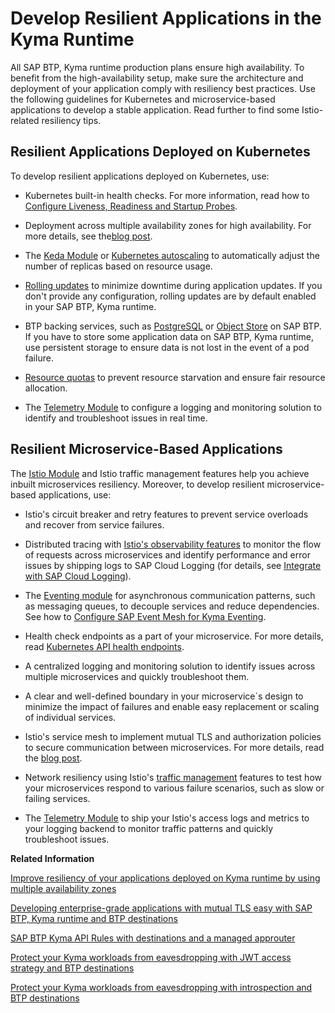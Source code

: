 <!-- loio7c9496c88a294b7f9ccc69a7e0998817 -->

# Develop Resilient Applications in the Kyma Runtime

All SAP BTP, Kyma runtime production plans ensure high availability. To benefit from the high-availability setup, make sure the architecture and deployment of your application comply with resiliency best practices. Use the following guidelines for Kubernetes and microservice-based applications to develop a stable application. Read further to find some Istio-related resiliency tips.



<a name="loio7c9496c88a294b7f9ccc69a7e0998817__section_pl4_x3v_hzb"/>

## Resilient Applications Deployed on Kubernetes

To develop resilient applications deployed on Kubernetes, use:

-   Kubernetes built-in health checks. For more information, read how to [Configure Liveness, Readiness and Startup Probes](https://kubernetes.io/docs/tasks/configure-pod-container/configure-liveness-readiness-startup-probes/).

-   Deployment across multiple availability zones for high availability. For more details, see the[blog post](https://community.sap.com/t5/technology-blogs-by-sap/improve-resiliency-of-your-applications-deployed-on-kyma-runtime-by-using/ba-p/13557649).

-   The [Keda Module](keda-module-2f69be2.md) or [Kubernetes autoscaling](https://kubernetes.io/docs/tasks/run-application/horizontal-pod-autoscale/) to automatically adjust the number of replicas based on resource usage.

-   [Rolling updates](https://kubernetes.io/docs/tutorials/kubernetes-basics/update/update-intro/) to minimize downtime during application updates. If you don't provide any configuration, rolling updates are by default enabled in your SAP BTP, Kyma runtime.

-   BTP backing services, such as [PostgreSQL](https://help.sap.com/docs/postgresql-hyperscaler-option/postgresql-on-sap-btp-hyperscaler-option/what-is-postgresql-hyperscaler-option) or [Object Store](https://help.sap.com/docs/object-store/object-store-service-on-sap-btp/what-is-object-store) on SAP BTP. If you have to store some application data on SAP BTP, Kyma runtime, use persistent storage to ensure data is not lost in the event of a pod failure.

-   [Resource quotas](https://kubernetes.io/docs/concepts/policy/resource-quotas/) to prevent resource starvation and ensure fair resource allocation.

-   The [Telemetry Module](telemetry-module-87ec550.md) to configure a logging and monitoring solution to identify and troubleshoot issues in real time.




<a name="loio7c9496c88a294b7f9ccc69a7e0998817__section_tqz_njv_hzb"/>

## Resilient Microservice-Based Applications

The [Istio Module](istio-module-26ffe00.md) and Istio traffic management features help you achieve inbuilt microservices resiliency. Moreover, to develop resilient microservice-based applications, use:

-   Istio's circuit breaker and retry features to prevent service overloads and recover from service failures.

-   Distributed tracing with [Istio's observability features](https://help.sap.com/docs/BTP/60f1b283f0fd4d0aa7b3f8cea4d73d1d/f98cda5d058e48ff808ade541a64a6ad.html?locale=en-US#subsection_traces_istio) to monitor the flow of requests across microservices and identify performance and error issues by shipping logs to SAP Cloud Logging \(for details, see [Integrate with SAP Cloud Logging](integrate-with-sap-cloud-logging-eac5771.md)\).

-   The [Eventing module](https://kyma-project.io/#/eventing-manager/user/README) for asynchronous communication patterns, such as messaging queues, to decouple services and reduce dependencies. See how to [Configure SAP Event Mesh for Kyma Eventing](configure-sap-event-mesh-for-kyma-eventing-407d126.md).

-   Health check endpoints as a part of your microservice. For more details, read [Kubernetes API health endpoints](https://kubernetes.io/docs/reference/using-api/health-checks/).

-   A centralized logging and monitoring solution to identify issues across multiple microservices and quickly troubleshoot them.

-   A clear and well-defined boundary in your microservice\`s design to minimize the impact of failures and enable easy replacement or scaling of individual services.

-   Istio's service mesh to implement mutual TLS and authorization policies to secure communication between microservices. For more details, read the [blog post](https://community.sap.com/t5/technology-blogs-by-sap/developing-enterprise-grade-applications-with-mutual-tls-easy-with-sap-btp/ba-p/13580304).

-   Network resiliency using Istio's [traffic management](https://istio.io/latest/docs/concepts/traffic-management/) features to test how your microservices respond to various failure scenarios, such as slow or failing services.

-   The [Telemetry Module](telemetry-module-87ec550.md) to ship your Istio's access logs and metrics to your logging backend to monitor traffic patterns and quickly troubleshoot issues.


**Related Information**  


[Improve resiliency of your applications deployed on Kyma runtime by using multiple availability zones](https://blogs.sap.com/2022/11/02/improve-resiliency-of-your-applications-deployed-on-kyma-runtime-by-using-multiple-availability-zones/)

[Developing enterprise-grade applications with mutual TLS easy with SAP BTP, Kyma runtime and BTP destinations](https://community.sap.com/t5/technology-blogs-by-sap/developing-enterprise-grade-applications-with-mutual-tls-easy-with-sap-btp/ba-p/13580304)

[SAP BTP Kyma API Rules with destinations and a managed approuter](https://community.sap.com/t5/technology-blogs-by-sap/sap-btp-kyma-api-rules-with-destinations-and-a-managed-approuter/ba-p/13581367)

[Protect your Kyma workloads from eavesdropping with JWT access strategy and BTP destinations](https://community.sap.com/t5/technology-blogs-by-sap/protect-your-kyma-workloads-from-eavesdropping-with-jwt-access-strategy-and/ba-p/13575281)

[Protect your Kyma workloads from eavesdropping with introspection and BTP destinations](https://community.sap.com/t5/technology-blogs-by-sap/protect-your-kyma-workloads-from-eavesdropping-with-introspection-and-btp/ba-p/13575289)


